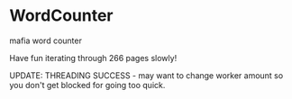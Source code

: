 # WordCounter
mafia word counter

Have fun iterating through 266 pages slowly!

UPDATE: THREADING SUCCESS - may want to change worker amount so you don't get blocked for going too quick.
